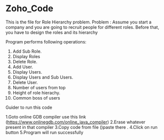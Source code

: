 # Zoho_Code
This is the file for Role Hierarchy problem.
Problem :
Assume you start a company and you are going to recruit people for different roles.
Before that, you have to design the roles and its hierarchy

Program performs following operations:

1. Add Sub Role.
2. Display Roles
3. Delete Role.
4. Add User.
5. Display Users.
6. Display Users and Sub Users.
7. Delete User.
8. Number of users from top
9. Height of role hierachy.
10. Common boss of users

Guider to run this code



1.Goto online GDB compiler use this link (https://www.onlinegdb.com/online_java_compiler)
2.Erase whatever present in that compiler
3.Copy code from file ()paste there .
4.Click on run button
5.Program will run successfully



